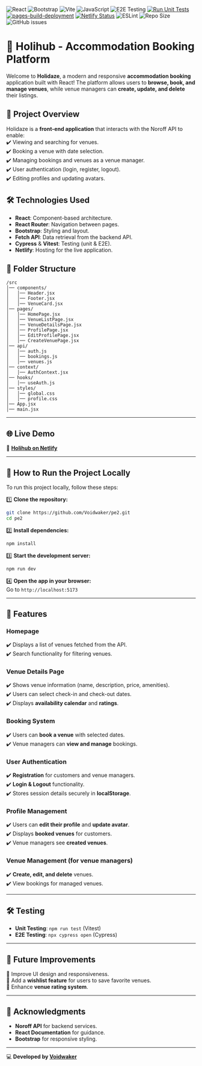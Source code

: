 ![React](https://img.shields.io/badge/React-18.0.0-blue?style=for-the-badge&logo=react)
![Bootstrap](https://img.shields.io/badge/Bootstrap-5.3-purple?style=for-the-badge&logo=bootstrap)
![Vite](https://img.shields.io/badge/Vite-6.0-yellow?style=for-the-badge&logo=vite)
![JavaScript](https://img.shields.io/badge/JavaScript-ES6+-yellow?style=for-the-badge&logo=javascript)
![E2E Testing](https://img.shields.io/badge/Cypress-13.17.0-green?style=for-the-badge&logo=cypress)
[![Run Unit Tests](https://github.com/Voidwaker/pe2/actions/workflows/tests.yml/badge.svg)](https://github.com/Voidwaker/pe2/actions/workflows/tests.yml)
[![pages-build-deployment](https://github.com/Voidwaker/pe2/actions/workflows/pages/pages-build-deployment/badge.svg)](https://github.com/Voidwaker/pe2/actions/workflows/pages/pages-build-deployment)
[![Netlify Status](https://api.netlify.com/api/v1/badges/39cedb62-6284-4a8c-97cc-e5fba225d73a/deploy-status)](https://app.netlify.com/sites/holihub/deploys)
![ESLint](https://img.shields.io/badge/code%20style-eslint-brightgreen)
![Repo Size](https://img.shields.io/github/repo-size/Voidwaker/Holihub1)
![GitHub issues](https://img.shields.io/github/issues/Voidwaker/Holihub1)


# 🏡 Holihub - Accommodation Booking Platform  

Welcome to **Holidaze**, a modern and responsive **accommodation booking** application built with React! The platform allows users to **browse, book, and manage venues**, while venue managers can **create, update, and delete** their listings.

## 🚀 Project Overview  

Holidaze is a **front-end application** that interacts with the Noroff API to enable:  
✔️ Viewing and searching for venues.  
✔️ Booking a venue with date selection.  
✔️ Managing bookings and venues as a venue manager.  
✔️ User authentication (login, register, logout).  
✔️ Editing profiles and updating avatars.  

## 🛠️ Technologies Used  

- **React**: Component-based architecture.  
- **React Router**: Navigation between pages.  
- **Bootstrap**: Styling and layout.  
- **Fetch API**: Data retrieval from the backend API.  
- **Cypress** & **Vitest**: Testing (unit & E2E).  
- **Netlify**: Hosting for the live application.  

## 📂 Folder Structure  

```
/src  
│── components/  
│   │── Header.jsx  
│   │── Footer.jsx  
│   │── VenueCard.jsx  
│── pages/  
│   │── HomePage.jsx  
│   │── VenueListPage.jsx  
│   │── VenueDetailsPage.jsx  
│   │── ProfilePage.jsx  
│   │── EditProfilePage.jsx  
│   │── CreateVenuePage.jsx  
│── api/  
│   │── auth.js  
│   │── bookings.js  
│   │── venues.js  
│── context/  
│   │── AuthContext.jsx  
│── hooks/  
│   │── useAuth.js  
│── styles/  
│   │── global.css  
│   │── profile.css  
│── App.jsx  
│── main.jsx  
```

---

## 🌐 Live Demo  

🔎 **[Holihub on Netlify](https://holihub.netlify.app/)**  

---

## 🤔 How to Run the Project Locally  

To run this project locally, follow these steps:

1️⃣ **Clone the repository:**  
```sh
git clone https://github.com/Voidwaker/pe2.git
cd pe2  
```

2️⃣ **Install dependencies:**  
```sh
npm install  
```

3️⃣ **Start the development server:**  
```sh
npm run dev  
```

4️⃣ **Open the app in your browser:**  
Go to `http://localhost:5173`  

---

## 💼 Features  

### **Homepage**  
✔️ Displays a list of venues fetched from the API.  
✔️ Search functionality for filtering venues.  

### **Venue Details Page**  
✔️ Shows venue information (name, description, price, amenities).  
✔️ Users can select check-in and check-out dates.  
✔️ Displays **availability calendar** and **ratings**.  

### **Booking System**  
✔️ Users can **book a venue** with selected dates.  
✔️ Venue managers can **view and manage** bookings.  

### **User Authentication**  
✔️ **Registration** for customers and venue managers.  
✔️ **Login & Logout** functionality.  
✔️ Stores session details securely in **localStorage**.  

### **Profile Management**  
✔️ Users can **edit their profile** and **update avatar**.  
✔️ Displays **booked venues** for customers.  
✔️ Venue managers see **created venues**.  

### **Venue Management (for venue managers)**  
✔️ **Create, edit, and delete** venues.  
✔️ View bookings for managed venues.  

---

## 🛠️ Testing  

- **Unit Testing**: `npm run test` (Vitest)  
- **E2E Testing**: `npx cypress open` (Cypress)  

---

## 🏡 Future Improvements  

🚀 Improve UI design and responsiveness.  
🚀 Add a **wishlist feature** for users to save favorite venues.  
🚀 Enhance **venue rating system**.  

---

## 🙌 Acknowledgments  

- **Noroff API** for backend services.  
- **React Documentation** for guidance.  
- **Bootstrap** for responsive styling.  

---

💻 **Developed by [Voidwaker](https://github.com/Voidwaker)**  

